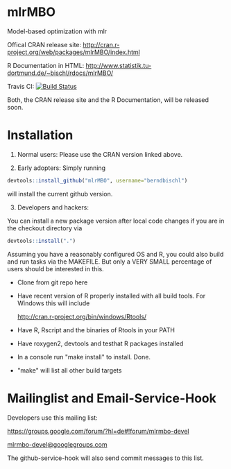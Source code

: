 mlrMBO
======

Model-based optimization with mlr 

Offical CRAN release site: 
http://cran.r-project.org/web/packages/mlrMBO/index.html

R Documentation in HTML:
http://www.statistik.tu-dortmund.de/~bischl/rdocs/mlrMBO/

Travis CI: [![Build Status](https://travis-ci.org/berndbischl/mlrMBO.png)](https://travis-ci.org/berndbischl/mlrMBO)

Both, the CRAN release site and the R Documentation, will be released soon.


Installation
============

1) Normal users:
Please use the CRAN version linked above.

2) Early adopters: Simply running
```r
devtools::install_github("mlrMBO", username="berndbischl")
```
will install the current github version.

3) Developers and hackers:

You can install a new package version after local code changes if you are in the checkout directory via
```r
devtools::install(".")
```
Assuming you have a reasonably configured OS and R, you could also build and run tasks via the MAKEFILE.
But only a VERY SMALL percentage of users should be interested in this.

- Clone from git repo here

- Have recent version of R properly installed with all build tools. For Windows this will include 
  
  http://cran.r-project.org/bin/windows/Rtools/

- Have R, Rscript and the binaries of Rtools in your PATH 

- Have roxygen2, devtools and testhat R packages installed

- In a console run "make install" to install. Done.

- "make" will list all other build targets


Mailinglist and Email-Service-Hook
==================================

Developers use this mailing list:

https://groups.google.com/forum/?hl=de#!forum/mlrmbo-devel

mlrmbo-devel@googlegroups.com

The github-service-hook will also send commit messages to this list. 








